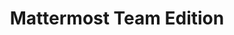 ---
draft: false
title: Mattermost Team Edition
content:
  id: mattermost
  name: Mattermost Team Edition
  website: https://mattermost.com/pricing-self-managed/
  short_description: Mattermost is an open-source platform for secure collaboration across the entire software development lifecycle.
---